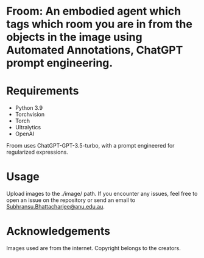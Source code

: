 # Froom: An embodied agent which tags which room you are in from the objects in the image using Automated Annotations, ChatGPT prompt engineering.

# Requirements
 - Python 3.9
 - Torchvision
 - Torch
 - Ultralytics
 - OpenAI

Froom uses ChatGPT-GPT-3.5-turbo, with a prompt engineered for regularized expressions.

# Usage
Upload images to the ./image/ path. If you encounter any issues, feel free to open an issue on the repository or send an email to Subhransu.Bhattacharjee@anu.edu.au.

# Acknowledgements
Images used are from the internet. Copyright belongs to the creators.


